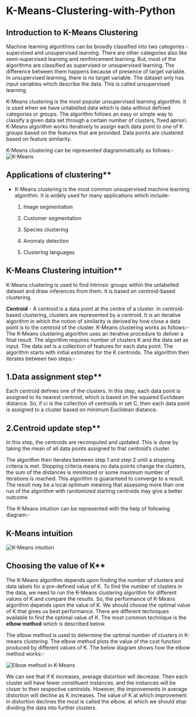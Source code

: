 # K-Means-Clustering-with-Python

## Introduction to K-Means Clustering 

Machine learning algorithms can be broadly classified into two categories - supervised and unsupervised learning. There are other categories also like semi-supervised learning and reinforcement learning. But, most of the algorithms are classified as supervised or unsupervised learning. The difference between them happens because of presence of target variable. In unsupervised learning, there is no target variable. The dataset only has input variables which describe the data. This is called unsupervised learning.

K-Means clustering is the most popular unsupervised learning algorithm. It is used when we have unlabelled data which is data without defined categories or groups. The algorithm follows an easy or simple way to classify a given data set through a certain number of clusters, fixed apriori. K-Means algorithm works iteratively to assign each data point to one of K groups based on the features that are provided. Data points are clustered based on feature similarity.

K-Means clustering can be represented diagrammatically as follows:-
![K-Means](https://miro.medium.com/max/2160/1*tWaaZX75oumVwBMcKN-eHA.png)

## Applications of clustering** 


- K-Means clustering is the most common unsupervised machine learning algorithm. It is widely used for many applications which include-

  1. Image segmentation

  2. Customer segmentation

  3. Species clustering

  4. Anomaly detection

  5. Clustering languages

## K-Means Clustering intuition**


K-Means clustering is used to find intrinsic groups within the unlabelled dataset and draw inferences from them. It is based on centroid-based clustering.


**Centroid** - A centroid is a data point at the centre of a cluster. In centroid-based clustering, clusters are represented by a centroid. It is an iterative algorithm in which the notion of similarity is derived by how close a data point is to the centroid of the cluster.
K-Means clustering works as follows:-
The K-Means clustering algorithm uses an iterative procedure to deliver a final result. The algorithm requires number of clusters K and the data set as input. The data set is a collection of features for each data point. The algorithm starts with initial estimates for the K centroids. The algorithm then iterates between two steps:-


## 1.Data assignment step**


Each centroid defines one of the clusters. In this step, each data point is assigned to its nearest centroid, which is based on the squared Euclidean distance. So, if ci is the collection of centroids in set C, then each data point is assigned to a cluster based on minimum Euclidean distance. 



## 2.Centroid update step**


In this step, the centroids are recomputed and updated. This is done by taking the mean of all data points assigned to that centroid’s cluster. 


The algorithm then iterates between step 1 and step 2 until a stopping criteria is met. Stopping criteria means no data points change the clusters, the sum of the distances is minimized or some maximum number of iterations is reached.
This algorithm is guaranteed to converge to a result. The result may be a local optimum meaning that assessing more than one run of the algorithm with randomized starting centroids may give a better outcome.

The K-Means intuition can be represented with the help of following diagram:-
## K-Means intuition
![K-Means intuition](https://i.ytimg.com/vi/_aWzGGNrcic/hqdefault.jpg)

## Choosing the value of K** 


The K-Means algorithm depends upon finding the number of clusters and data labels for a pre-defined value of K. To find the number of clusters in the data, we need to run the K-Means clustering algorithm for different values of K and compare the results. So, the performance of K-Means algorithm depends upon the value of K. We should choose the optimal value of K that gives us best performance. There are different techniques available to find the optimal value of K. The most common technique is the **elbow method** which is described below.

The elbow method is used to determine the optimal number of clusters in K-means clustering. The elbow method plots the value of the cost function produced by different values of K. The below diagram shows how the elbow method works:-

![Elbow method in K-Means](https://www.oreilly.com/library/view/statistics-for-machine/9781788295758/assets/995b8b58-06f1-4884-a2a1-f3648428e947.png)

We can see that if K increases, average distortion will decrease.  Then each cluster will have fewer constituent instances, and the instances will be closer to their respective centroids. However, the improvements in average distortion will decline as K increases. The value of K at which improvement in distortion declines the most is called the elbow, at which we should stop dividing the data into further clusters.
